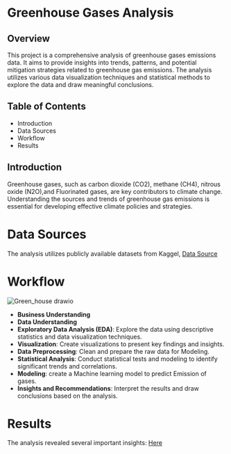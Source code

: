 # Greenhouse Gases Analysis

## Overview
This project is a comprehensive analysis of greenhouse gases emissions data. It aims to provide insights into trends, patterns, and potential mitigation strategies related to greenhouse gas emissions. The analysis utilizes various data visualization techniques and statistical methods to explore the data and draw meaningful conclusions.

## Table of Contents
* Introduction
* Data Sources
* Workflow
* Results
  
## Introduction
Greenhouse gases, such as carbon dioxide (CO2), methane (CH4), nitrous oxide (N2O),and Fluorinated gases, are key contributors to climate change. Understanding the sources and trends of greenhouse gas emissions is essential for developing effective climate policies and strategies.

# Data Sources
The analysis utilizes publicly available datasets from Kaggel,
[Data Source](https://www.kaggle.com/datasets/rafsunahmad/green-house-gas-produce-by-different-industry)

# Workflow
![Green_house drawio](https://github.com/doaa-sala7/Greenhouse_Gases_Analysis/assets/61519327/2d83d029-0771-47f7-aa47-e316d33e4a63)


* **Business Understanding**
* **Data Understanding**
* **Exploratory Data Analysis (EDA)**: Explore the data using descriptive statistics and data visualization techniques.
* **Visualization**: Create visualizations to present key findings and insights.
* **Data Preprocessing**: Clean and prepare the raw data for Modeling.
* **Statistical Analysis**: Conduct statistical tests and modeling to identify significant trends and correlations.
* **Modeling**: create a Machine learning model to predict Emission of gases.
* **Insights and Recommendations**: Interpret the results and draw conclusions based on the analysis.


# Results
The analysis revealed several important insights:
[Here](https://github.com/doaa-sala7/Greenhouse_Gases_Analysis)

